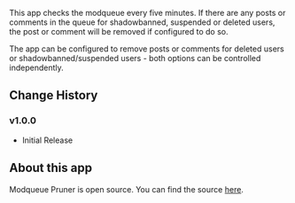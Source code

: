 This app checks the modqueue every five minutes. If there are any posts or comments in the queue for shadowbanned, suspended or deleted users, the post or comment will be removed if configured to do so.

The app can be configured to remove posts or comments for deleted users or shadowbanned/suspended users - both options can be controlled independently.

## Change History

### v1.0.0

* Initial Release

## About this app

Modqueue Pruner is open source. You can find the source [here](https://github.com/fsvreddit/queue-pruner).
